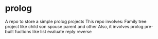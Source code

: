 # prolog
A repo to store a simple prolog projects 
This repo involves: 
  Family tree project like 
    child son 
    spouse 
    parent 
    and other 
  Also, it involves prolog pre-built fuctions like 
    list 
    evaluate 
    reply
    reverse
